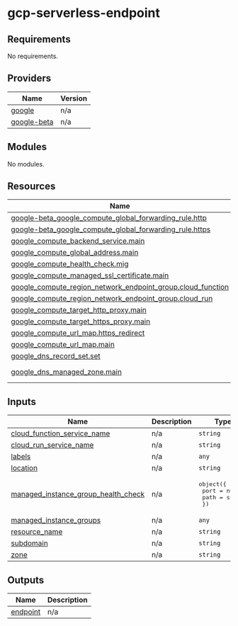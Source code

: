 # gcp-serverless-endpoint

<!-- BEGINNING OF PRE-COMMIT-TERRAFORM DOCS HOOK -->
## Requirements

No requirements.

## Providers

| Name | Version |
|------|---------|
| <a name="provider_google"></a> [google](#provider\_google) | n/a |
| <a name="provider_google-beta"></a> [google-beta](#provider\_google-beta) | n/a |

## Modules

No modules.

## Resources

| Name | Type |
|------|------|
| [google-beta_google_compute_global_forwarding_rule.http](https://registry.terraform.io/providers/hashicorp/google-beta/latest/docs/resources/google_compute_global_forwarding_rule) | resource |
| [google-beta_google_compute_global_forwarding_rule.https](https://registry.terraform.io/providers/hashicorp/google-beta/latest/docs/resources/google_compute_global_forwarding_rule) | resource |
| [google_compute_backend_service.main](https://registry.terraform.io/providers/hashicorp/google/latest/docs/resources/compute_backend_service) | resource |
| [google_compute_global_address.main](https://registry.terraform.io/providers/hashicorp/google/latest/docs/resources/compute_global_address) | resource |
| [google_compute_health_check.mig](https://registry.terraform.io/providers/hashicorp/google/latest/docs/resources/compute_health_check) | resource |
| [google_compute_managed_ssl_certificate.main](https://registry.terraform.io/providers/hashicorp/google/latest/docs/resources/compute_managed_ssl_certificate) | resource |
| [google_compute_region_network_endpoint_group.cloud_function](https://registry.terraform.io/providers/hashicorp/google/latest/docs/resources/compute_region_network_endpoint_group) | resource |
| [google_compute_region_network_endpoint_group.cloud_run](https://registry.terraform.io/providers/hashicorp/google/latest/docs/resources/compute_region_network_endpoint_group) | resource |
| [google_compute_target_http_proxy.main](https://registry.terraform.io/providers/hashicorp/google/latest/docs/resources/compute_target_http_proxy) | resource |
| [google_compute_target_https_proxy.main](https://registry.terraform.io/providers/hashicorp/google/latest/docs/resources/compute_target_https_proxy) | resource |
| [google_compute_url_map.https_redirect](https://registry.terraform.io/providers/hashicorp/google/latest/docs/resources/compute_url_map) | resource |
| [google_compute_url_map.main](https://registry.terraform.io/providers/hashicorp/google/latest/docs/resources/compute_url_map) | resource |
| [google_dns_record_set.set](https://registry.terraform.io/providers/hashicorp/google/latest/docs/resources/dns_record_set) | resource |
| [google_dns_managed_zone.main](https://registry.terraform.io/providers/hashicorp/google/latest/docs/data-sources/dns_managed_zone) | data source |

## Inputs

| Name | Description | Type | Default | Required |
|------|-------------|------|---------|:--------:|
| <a name="input_cloud_function_service_name"></a> [cloud\_function\_service\_name](#input\_cloud\_function\_service\_name) | n/a | `string` | `null` | no |
| <a name="input_cloud_run_service_name"></a> [cloud\_run\_service\_name](#input\_cloud\_run\_service\_name) | n/a | `string` | `null` | no |
| <a name="input_labels"></a> [labels](#input\_labels) | n/a | `any` | n/a | yes |
| <a name="input_location"></a> [location](#input\_location) | n/a | `string` | n/a | yes |
| <a name="input_managed_instance_group_health_check"></a> [managed\_instance\_group\_health\_check](#input\_managed\_instance\_group\_health\_check) | n/a | <pre>object({<br>    port = number<br>    path = string<br>  })</pre> | <pre>{<br>  "path": "/",<br>  "port": 80<br>}</pre> | no |
| <a name="input_managed_instance_groups"></a> [managed\_instance\_groups](#input\_managed\_instance\_groups) | n/a | `any` | `null` | no |
| <a name="input_resource_name"></a> [resource\_name](#input\_resource\_name) | n/a | `string` | n/a | yes |
| <a name="input_subdomain"></a> [subdomain](#input\_subdomain) | n/a | `string` | n/a | yes |
| <a name="input_zone"></a> [zone](#input\_zone) | n/a | `string` | n/a | yes |

## Outputs

| Name | Description |
|------|-------------|
| <a name="output_endpoint"></a> [endpoint](#output\_endpoint) | n/a |
<!-- END OF PRE-COMMIT-TERRAFORM DOCS HOOK -->
